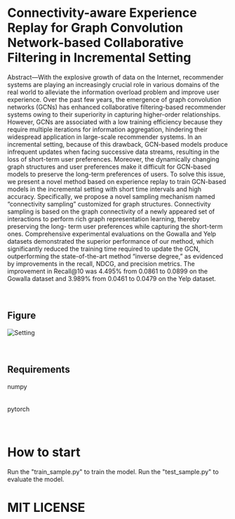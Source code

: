 # Connectivity-aware Experience Replay for Graph Convolution Network-based Collaborative Filtering in Incremental Setting

Abstract—With the explosive growth of data on the Internet, recommender systems are playing an increasingly crucial role in various domains of the real world to alleviate the information overload problem and improve user experience. Over the past few years, the emergence of graph convolution networks (GCNs) has enhanced collaborative filtering-based recommender systems owing to their superiority in capturing higher-order relationships. However, GCNs are associated with a low training efficiency because they require multiple iterations for information aggregation, hindering their widespread application in large-scale recommender systems. In an incremental setting, because of this drawback, GCN-based models produce infrequent updates when facing successive data streams, resulting in the loss of short-term user preferences. Moreover, the dynamically changing graph structures and user preferences make it difficult for GCN-based models to preserve the long-term preferences of users. To solve this issue, we present a novel method based on experience replay to train GCN-based models in the incremental setting with short time intervals and high accuracy. Specifically, we propose a novel sampling mechanism named “connectivity sampling” customized for graph structures. Connectivity sampling is based on the graph connectivity of a newly appeared set of interactions to perform rich graph representation learning, thereby preserving the long- term user preferences while capturing the short-term ones. Comprehensive experimental evaluations on the Gowalla and Yelp datasets demonstrated the superior performance of our method, which significantly reduced the training time required to update the GCN, outperforming the state-of-the-art method “inverse degree,” as evidenced by improvements in the recall, NDCG, and precision metrics. The improvement in Recall@10 was 4.495% from 0.0861 to 0.0899 on the Gowalla dataset and 3.989% from 0.0461 to 0.0479 on the Yelp dataset.
<br>
<br>
<br>

## Figure
![Setting](https://github.com/FANXIN-Gmail/mini-Train/assets/70795543/dfb9bf10-c193-4ae4-bcdc-1516972a7879)
<br><br><br>

## Requirements
numpy <br><br><br>
pytorch <br><br><br>


# How to start
Run the "train_sample.py" to train the model.
Run the "test_sample.py" to evaluate the model.

# MIT LICENSE

